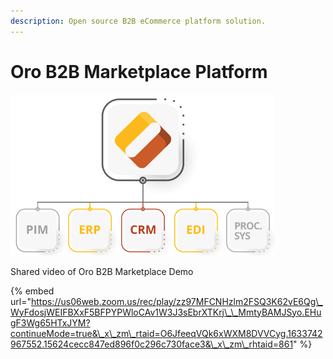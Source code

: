 ```yaml
---
description: Open source B2B eCommerce platform solution.
---
```


# Oro B2B Marketplace Platform

![](../../.gitbook/assets/oroinc1-v1.png)

Shared video of Oro B2B Marketplace Demo

{% embed url="https://us06web.zoom.us/rec/play/zz97MFCNHzlm2FSQ3K62vE6Qg\_WyFdosjWEIFBXxF5BFPYPWloCAv1W3J3sEbrXTKrj\_\_MmtyBAMJSyo.EHugF3Wg65HTxJYM?continueMode=true&\_x\_zm\_rtaid=O6JfeeqVQk6xWXM8DVVCyg.1633742967552.15624cecc847ed896f0c296c730face3&\_x\_zm\_rhtaid=861" %}



